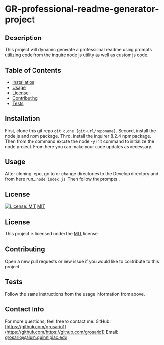 # GR-professional-readme-generator-project

  ## Description
This project will dynamic generate a professional readme using prompts utilizing code from the inquire node js utility as well as custom js code.

## Table of Contents
- [Installation](#installation)
- [Usage](#usage)
- [License](#license)
- [Contributing](#contributing)
- [Tests](#tests)

## Installation
First, clone this git repo `git clone {git-url/reponame}`. Second, install the node js and npm package. Third, install the inquirer 8.2.4  npm package. Then  from the command excute the node -y init command to initialize the node project. From here you can make your code updates as necessary.

## Usage
After cloning repo, go to or change directories to the Develop directory and from here run...`node index.js`. Then follow the prompts .

## License
[![License: MIT](https://img.shields.io/badge/License-MIT-yellow.svg)](https://opensource.org/licenses/MIT) 
[MIT](https://opensource.org/licenses/MIT)
## License
This project is licensed under the [MIT](https://opensource.org/licenses/MIT) license.

## Contributing
Open a new pull requests or new issue if you would like to contribute to this project.

## Tests
Follow the same instructions from the usage information from above. 

## Contact Info
For more questions, feel free to contact me:
GitHub: [https://github.com/grosario1](https://github.com/https://github.com/grosario1)
Email: [grosario@alum.quinnipiac.edu](mailto:grosario@alum.quinnipiac.edu)

